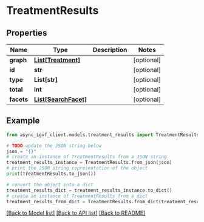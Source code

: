 # TreatmentResults


## Properties

Name | Type | Description | Notes
------------ | ------------- | ------------- | -------------
**graph** | [**List[Treatment]**](Treatment.md) |  | [optional] 
**id** | **str** |  | [optional] 
**type** | **List[str]** |  | [optional] 
**total** | **int** |  | [optional] 
**facets** | [**List[SearchFacet]**](SearchFacet.md) |  | [optional] 

## Example

```python
from async_igvf_client.models.treatment_results import TreatmentResults

# TODO update the JSON string below
json = "{}"
# create an instance of TreatmentResults from a JSON string
treatment_results_instance = TreatmentResults.from_json(json)
# print the JSON string representation of the object
print(TreatmentResults.to_json())

# convert the object into a dict
treatment_results_dict = treatment_results_instance.to_dict()
# create an instance of TreatmentResults from a dict
treatment_results_from_dict = TreatmentResults.from_dict(treatment_results_dict)
```
[[Back to Model list]](../README.md#documentation-for-models) [[Back to API list]](../README.md#documentation-for-api-endpoints) [[Back to README]](../README.md)


